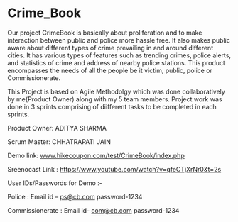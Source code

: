 # Crime_Book


Our project CrimeBook is basically about proliferation and to make
interaction between public and police more hassle free. It also makes
public aware about different types of crime prevailing in and around
different cities. It has various types of features such as trending crimes,
police alerts, and statistics of crime and address of nearby police stations.
This product encompasses the needs of all the people be it victim, public,
police or Commissionerate.


This Project is based on Agile Methodolgy which was done collaboratively by me(Product Owner) 
along with my 5 team members.
Project work was done in 3 sprints comprising of diifferent tasks to be completed 
in each sprints.

Product Owner: ADITYA SHARMA 

Scrum Master: CHHATRAPATI JAIN 



Demo link: www.hikecoupon.com/test/CrimeBook/index.php 

Sreenocast Link : https://www.youtube.com/watch?v=qfeCTjXrNr0&t=2s

User IDs/Passwords for Demo :-

  Police :           Email id – ps@cb.com   password-1234
  
  Commissionerate :  Email id- com@cb.com   password-1234
  
  
